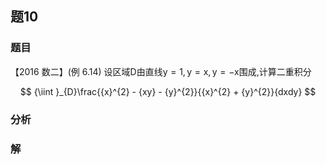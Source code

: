 ## 题10
### 题目
【2016 数二】(例 6.14) 设区域$\mathrm{D}$由直线$\mathrm{y} = 1,\mathrm{y} = \mathrm{x},\mathrm{y} =  - \mathrm{x}$围成,计算二重积分

$$
{\iint }_{D}\frac{{x}^{2} - {xy} - {y}^{2}}{{x}^{2} + {y}^{2}}{dxdy}
$$
### 分析

### 解